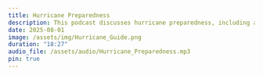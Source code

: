 ```yaml
---
title: Hurricane Preparedness
description: This podcast discusses hurricane preparedness, including assembling a seven-day disaster kit, following mandatory evacuation routes, and navigating post-storm re-entry.
date: 2025-08-01
image: /assets/img/Hurricane_Guide.png
duration: "18:27"
audio_file: /assets/audio/Hurricane_Preparedness.mp3
pin: true
---
```


